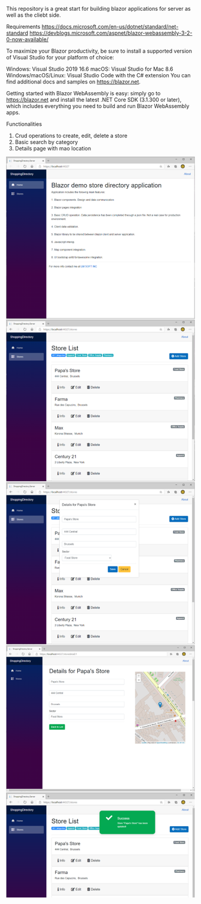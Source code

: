 This repository is a great start for building blazor applications for server as well as the cliebt side.

Requirements
https://docs.microsoft.com/en-us/dotnet/standard/net-standard
https://devblogs.microsoft.com/aspnet/blazor-webassembly-3-2-0-now-available/

To maximize your Blazor productivity, be sure to install a supported version of Visual Studio for your platform of choice:

Windows: Visual Studio 2019 16.6
macOS: Visual Studio for Mac 8.6
Windows/macOS/Linux: Visual Studio Code with the C# extension
You can find additional docs and samples on https://blazor.net.

Getting started with Blazor WebAssembly is easy: simply go to https://blazor.net and install the latest .NET Core SDK (3.1.300 or later), which includes everything you need to build and run Blazor WebAssembly apps.

Functionalities
1. Crud operations to create, edit, delete a store
2. Basic search by category
3. Details page with mao location

![Shopping Directory home](https://github.com/ikemyle/BlazorDirectory/blob/master/DirectoryHome.png?raw=true)
![Shopping Directory list](https://github.com/ikemyle/BlazorDirectory/blob/master/DirectoryList.png?raw=true)
![Shopping Directory edit](https://github.com/ikemyle/BlazorDirectory/blob/master/DirectoryEdit.png?raw=true)
![Shopping Directory detail](https://github.com/ikemyle/BlazorDirectory/blob/master/DirectoryDetails.png?raw=true)
![Shopping Directory update confirm](https://github.com/ikemyle/BlazorDirectory/blob/master/UpdateToast.png?raw=true)
